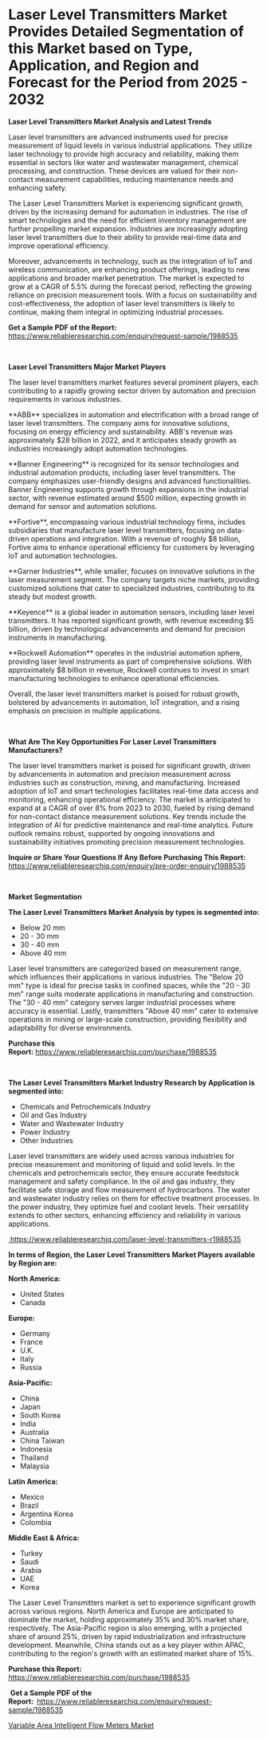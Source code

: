<p><h1>Laser Level Transmitters Market Provides Detailed Segmentation of this Market based on Type, Application, and Region and Forecast for the Period from 2025 - 2032</h1></p><p><strong>Laser Level Transmitters Market Analysis and Latest Trends</strong></p>
<p><p>Laser level transmitters are advanced instruments used for precise measurement of liquid levels in various industrial applications. They utilize laser technology to provide high accuracy and reliability, making them essential in sectors like water and wastewater management, chemical processing, and construction. These devices are valued for their non-contact measurement capabilities, reducing maintenance needs and enhancing safety.</p><p>The Laser Level Transmitters Market is experiencing significant growth, driven by the increasing demand for automation in industries. The rise of smart technologies and the need for efficient inventory management are further propelling market expansion. Industries are increasingly adopting laser level transmitters due to their ability to provide real-time data and improve operational efficiency. </p><p>Moreover, advancements in technology, such as the integration of IoT and wireless communication, are enhancing product offerings, leading to new applications and broader market penetration. The market is expected to grow at a CAGR of 5.5% during the forecast period, reflecting the growing reliance on precision measurement tools. With a focus on sustainability and cost-effectiveness, the adoption of laser level transmitters is likely to continue, making them integral in optimizing industrial processes.</p></p>
<p><strong>Get a Sample PDF of the Report:&nbsp;</strong> <a href="https://www.reliableresearchiq.com/enquiry/request-sample/1988535?utm_campaign=2238&utm_medium=2&utm_source=Github&utm_content=ia&utm_term=28022025&utm_id=laser-level-transmitters">https://www.reliableresearchiq.com/enquiry/request-sample/1988535</a></p>
<p>&nbsp;</p>
<p><strong>Laser Level Transmitters Major Market Players</strong></p>
<p><p>The laser level transmitters market features several prominent players, each contributing to a rapidly growing sector driven by automation and precision requirements in various industries.</p><p>**ABB** specializes in automation and electrification with a broad range of laser level transmitters. The company aims for innovative solutions, focusing on energy efficiency and sustainability. ABB's revenue was approximately $28 billion in 2022, and it anticipates steady growth as industries increasingly adopt automation technologies.</p><p>**Banner Engineering** is recognized for its sensor technologies and industrial automation products, including laser level transmitters. The company emphasizes user-friendly designs and advanced functionalities. Banner Engineering supports growth through expansions in the industrial sector, with revenue estimated around $500 million, expecting growth in demand for sensor and automation solutions.</p><p>**Fortive**, encompassing various industrial technology firms, includes subsidiaries that manufacture laser level transmitters, focusing on data-driven operations and integration. With a revenue of roughly $8 billion, Fortive aims to enhance operational efficiency for customers by leveraging IoT and automation technologies.</p><p>**Garner Industries**, while smaller, focuses on innovative solutions in the laser measurement segment. The company targets niche markets, providing customized solutions that cater to specialized industries, contributing to its steady but modest growth.</p><p>**Keyence** is a global leader in automation sensors, including laser level transmitters. It has reported significant growth, with revenue exceeding $5 billion, driven by technological advancements and demand for precision instruments in manufacturing.</p><p>**Rockwell Automation** operates in the industrial automation sphere, providing laser level instruments as part of comprehensive solutions. With approximately $8 billion in revenue, Rockwell continues to invest in smart manufacturing technologies to enhance operational efficiencies.</p><p>Overall, the laser level transmitters market is poised for robust growth, bolstered by advancements in automation, IoT integration, and a rising emphasis on precision in multiple applications.</p></p>
<p>&nbsp;</p>
<p><strong>What Are The Key Opportunities For Laser Level Transmitters Manufacturers?</strong></p>
<p><p>The laser level transmitters market is poised for significant growth, driven by advancements in automation and precision measurement across industries such as construction, mining, and manufacturing. Increased adoption of IoT and smart technologies facilitates real-time data access and monitoring, enhancing operational efficiency. The market is anticipated to expand at a CAGR of over 8% from 2023 to 2030, fueled by rising demand for non-contact distance measurement solutions. Key trends include the integration of AI for predictive maintenance and real-time analytics. Future outlook remains robust, supported by ongoing innovations and sustainability initiatives promoting precision measurement technologies.</p></p>
<p><strong>Inquire or Share Your Questions If Any Before Purchasing This Report:</strong> <a href="https://www.reliableresearchiq.com/enquiry/pre-order-enquiry/1988535?utm_campaign=2238&utm_medium=2&utm_source=Github&utm_content=ia&utm_term=28022025&utm_id=laser-level-transmitters">https://www.reliableresearchiq.com/enquiry/pre-order-enquiry/1988535</a></p>
<p>&nbsp;</p>
<p><strong>Market Segmentation</strong></p>
<p><strong>The Laser Level Transmitters Market Analysis by types is segmented into:</strong></p>
<p><ul><li>Below 20 mm</li><li>20 - 30 mm</li><li>30 - 40 mm</li><li>Above 40 mm</li></ul></p>
<p><p>Laser level transmitters are categorized based on measurement range, which influences their applications in various industries. The "Below 20 mm" type is ideal for precise tasks in confined spaces, while the "20 - 30 mm" range suits moderate applications in manufacturing and construction. The "30 - 40 mm" category serves larger industrial processes where accuracy is essential. Lastly, transmitters "Above 40 mm" cater to extensive operations in mining or large-scale construction, providing flexibility and adaptability for diverse environments.</p></p>
<p><strong>Purchase this Report:&nbsp;</strong><a href="https://www.reliableresearchiq.com/purchase/1988535?utm_campaign=2238&utm_medium=2&utm_source=Github&utm_content=ia&utm_term=28022025&utm_id=laser-level-transmitters">https://www.reliableresearchiq.com/purchase/1988535</a></p>
<p>&nbsp;</p>
<p><strong>The Laser Level Transmitters Market Industry Research by Application is segmented into:</strong></p>
<p><ul><li>Chemicals and Petrochemicals Industry</li><li>Oil and Gas Industry</li><li>Water and Wastewater Industry</li><li>Power Industry</li><li>Other Industries</li></ul></p>
<p><p>Laser level transmitters are widely used across various industries for precise measurement and monitoring of liquid and solid levels. In the chemicals and petrochemicals sector, they ensure accurate feedstock management and safety compliance. In the oil and gas industry, they facilitate safe storage and flow measurement of hydrocarbons. The water and wastewater industry relies on them for effective treatment processes. In the power industry, they optimize fuel and coolant levels. Their versatility extends to other sectors, enhancing efficiency and reliability in various applications.</p></p>
<p><a href="https://www.reliableresearchiq.com/laser-level-transmitters-r1988535?utm_campaign=2238&utm_medium=2&utm_source=Github&utm_content=ia&utm_term=28022025&utm_id=laser-level-transmitters">&nbsp;https://www.reliableresearchiq.com/laser-level-transmitters-r1988535</a></p>
<p><strong>In terms of Region, the Laser Level Transmitters Market Players available by Region are:</strong></p>
<p>
    <p> <strong> North America: </strong>
        <ul>
            <li>United States</li>
            <li>Canada</li>
        </ul>
        </p> 
    <p> <strong> Europe: </strong>
        <ul>
            <li>Germany</li>
            <li>France</li>
            <li>U.K.</li>
            <li>Italy</li>
            <li>Russia</li>
        </ul>
        </p> 
    <p> <strong> Asia-Pacific: </strong>
        <ul>
            <li>China</li>
            <li>Japan</li>
            <li>South Korea</li>
            <li>India</li>
            <li>Australia</li>
            <li>China Taiwan</li>
            <li>Indonesia</li>
            <li>Thailand</li>
            <li>Malaysia</li>
        </ul>
        </p> 
    <p> <strong> Latin America: </strong>
        <ul>
            <li>Mexico</li>
            <li>Brazil</li>
            <li>Argentina Korea</li>
            <li>Colombia</li>
        </ul>
        </p> 
    <p> <strong> Middle East & Africa: </strong>
        <ul>
            <li>Turkey</li>
            <li>Saudi</li>
            <li>Arabia</li>
            <li>UAE</li>
            <li>Korea</li>
        </ul>
    </p>
    </p>
<p><p>The Laser Level Transmitters market is set to experience significant growth across various regions. North America and Europe are anticipated to dominate the market, holding approximately 35% and 30% market share, respectively. The Asia-Pacific region is also emerging, with a projected share of around 25%, driven by rapid industrialization and infrastructure development. Meanwhile, China stands out as a key player within APAC, contributing to the region's growth with an estimated market share of 15%.</p></p>
<p><strong>Purchase this Report: </strong><a href="https://www.reliableresearchiq.com/purchase/1988535?utm_campaign=2238&utm_medium=2&utm_source=Github&utm_content=ia&utm_term=28022025&utm_id=laser-level-transmitters">https://www.reliableresearchiq.com/purchase/1988535</a></p>
<p>&nbsp;<strong>Get a Sample PDF of the Report:&nbsp;&nbsp;</strong><a href="https://www.reliableresearchiq.com/enquiry/request-sample/1988535?utm_campaign=2238&utm_medium=2&utm_source=Github&utm_content=ia&utm_term=28022025&utm_id=laser-level-transmitters">https://www.reliableresearchiq.com/enquiry/request-sample/1988535</a></p>
<p><strong></strong></p>
<p><p><a href="https://github.com/donkalucine10/Market-Research-Report-List-1/blob/main/variable-area-intelligent-flow-meters-market.md?utm_campaign=2238&utm_medium=2&utm_source=Github&utm_content=ia&utm_term=28022025&utm_id=laser-level-transmitters">Variable Area Intelligent Flow Meters Market</a></p></p>